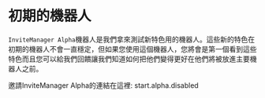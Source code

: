 # 初期的機器人

`InviteManager Alpha`機器人是我們拿來測試新特色用的機器人。這些新的特色在初期的機器人不會一直穩定，但如果您使用這個機器人，您將會是第一個看到這些特色而且您可以給我們回饋讓我們知道如何把他們變得更好在他們將被放進主要機器人之前。

邀請InviteManager Alpha的連結在這裡: start.alpha.disabled
